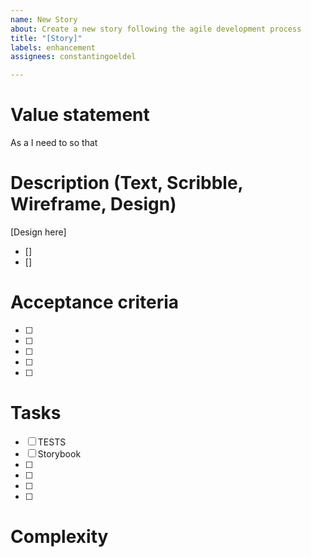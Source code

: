 ```yaml
---
name: New Story
about: Create a new story following the agile development process
title: "[Story]"
labels: enhancement
assignees: constantingoeldel

---
```


# Value statement

As a 
I need to 
so that 

# Description (Text, Scribble, Wireframe, Design)

[Design here]

-  []
-  []

# Acceptance criteria

- [ ] 
- [ ]
- [ ] 
- [ ] 
- [ ] 

# Tasks

- [ ] TESTS 
- [ ] Storybook
- [ ] 
- [ ] 
- [ ] 
- [ ] 

# Complexity
